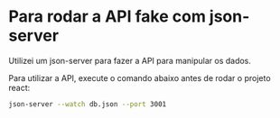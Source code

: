 # Para rodar a API fake com json-server

Utilizei um json-server para fazer a API para manipular os dados.

Para utilizar a API, execute o comando abaixo antes de rodar o projeto react:

```sh
json-server --watch db.json --port 3001
```

